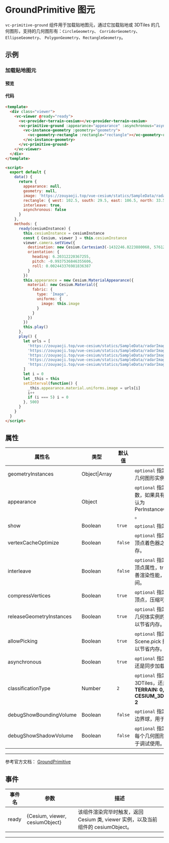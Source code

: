 # GroundPrimitive 图元

`vc-primitive-ground` 组件用于加载贴地图元，通过它加载贴地或 3DTiles 的几何图形，支持的几何图形有：`CircleGeometry`、 `CorridorGeometry`、 `EllipseGeometry`、 `PolygonGeometry`、`RectangleGeometry`。

## 示例

### 加载贴地图元

#### 预览

<doc-preview>
  <template>
    <div class="viewer">
      <vc-viewer @ready="ready">
        <vc-provider-terrain-cesium></vc-provider-terrain-cesium>
        <vc-primitive-ground :appearance="appearance" :asynchronous="asynchronous" :interleave="interleave">
          <vc-instance-geometry :geometry="geometry">
            <vc-geometry-rectangle :rectangle="rectangle"></vc-geometry-rectangle>
          </vc-instance-geometry>
        </vc-primitive-ground>
      </vc-viewer>
    </div>
  </template>

  <script>
    export default {
      data() {
        return {
          appearance: null,
          geometry: null,
          image: 'https://zouyaoji.top/vue-cesium/statics/SampleData/radarImage/1.png',
          rectangle: { west: 102.5, south: 29.5, east: 106.5, north: 33.5 },
          interleave: true,
          asynchronous: false
        }
      },
      methods: {
        ready(cesiumInstance) {
          this.cesiumInstance = cesiumInstance
          const { Cesium, viewer } = this.cesiumInstance
          viewer.camera.setView({
            destination: new Cesium.Cartesian3(-1432246.8223880068, 5761224.588247942, 3297281.1889481535),
            orientation: {
              heading: 6.20312220367255,
              pitch: -0.9937536846355606,
              roll: 0.002443376981836387
            }
          })
          this.appearance = new Cesium.MaterialAppearance({
            material: new Cesium.Material({
              fabric: {
                type: 'Image',
                uniforms: {
                  image: this.image
                }
              }
            })
          })
          this.play()
        },
        play() {
          let urls = [
            'https://zouyaoji.top/vue-cesium/statics/SampleData/radarImage/1.png',
            'https://zouyaoji.top/vue-cesium/statics/SampleData/radarImage/2.png',
            'https://zouyaoji.top/vue-cesium/statics/SampleData/radarImage/3.png',
            'https://zouyaoji.top/vue-cesium/statics/SampleData/radarImage/4.png',
            'https://zouyaoji.top/vue-cesium/statics/SampleData/radarImage/5.png'
          ]
          let i = 0
          let _this = this
          setInterval(function() {
            _this.appearance.material.uniforms.image = urls[i]
            i++
            if (i === 5) i = 0
          }, 500)
        }
      }
    }
  </script>
</doc-preview>

#### 代码

```html
<template>
  <div class="viewer">
    <vc-viewer @ready="ready">
      <vc-provider-terrain-cesium></vc-provider-terrain-cesium>
      <vc-primitive-ground :appearance="appearance" :asynchronous="asynchronous" :interleave="interleave">
        <vc-instance-geometry :geometry="geometry">
          <vc-geometry-rectangle :rectangle="rectangle"></vc-geometry-rectangle>
        </vc-instance-geometry>
      </vc-primitive-ground>
    </vc-viewer>
  </div>
</template>

<script>
  export default {
    data() {
      return {
        appearance: null,
        geometry: null,
        image: 'https://zouyaoji.top/vue-cesium/statics/SampleData/radarImage/1.png',
        rectangle: { west: 102.5, south: 29.5, east: 106.5, north: 33.5 },
        interleave: true,
        asynchronous: false
      }
    },
    methods: {
      ready(cesiumInstance) {
        this.cesiumInstance = cesiumInstance
        const { Cesium, viewer } = this.cesiumInstance
        viewer.camera.setView({
          destination: new Cesium.Cartesian3(-1432246.8223880068, 5761224.588247942, 3297281.1889481535),
          orientation: {
            heading: 6.20312220367255,
            pitch: -0.9937536846355606,
            roll: 0.002443376981836387
          }
        })
        this.appearance = new Cesium.MaterialAppearance({
          material: new Cesium.Material({
            fabric: {
              type: 'Image',
              uniforms: {
                image: this.image
              }
            }
          })
        })
        this.play()
      },
      play() {
        let urls = [
          'https://zouyaoji.top/vue-cesium/statics/SampleData/radarImage/1.png',
          'https://zouyaoji.top/vue-cesium/statics/SampleData/radarImage/2.png',
          'https://zouyaoji.top/vue-cesium/statics/SampleData/radarImage/3.png',
          'https://zouyaoji.top/vue-cesium/statics/SampleData/radarImage/4.png',
          'https://zouyaoji.top/vue-cesium/statics/SampleData/radarImage/5.png'
        ]
        let i = 0
        let _this = this
        setInterval(function() {
          _this.appearance.material.uniforms.image = urls[i]
          i++
          if (i === 5) i = 0
        }, 500)
      }
    }
  }
</script>
```

## 属性

| 属性名                   | 类型          | 默认值  | 描述                                                                                             |
| ------------------------ | ------------- | ------- | ------------------------------------------------------------------------------------------------ |
| geometryInstances        | Object\|Array |         | `optional` 指定图元用于渲染的几何图形实例。                                                      |
| appearance               | Object        |         | `optional` 指定图元的外观参数，如果具有 color 属性，默认为 PerInstanceColorAppearance 。         |
| show                     | Boolean       | `true`  | `optional` 指定图元是否显示。                                                                    |
| vertexCacheOptimize      | Boolean       | `false` | `optional` 指定是否优化几何体顶点着色器之前和之后的缓存。                                        |
| interleave               | Boolean       | `false` | `optional` 指定是否交错几何体顶点属性，true 时可以稍微改善渲染性能，但会增加加载时间。           |
| compressVertices         | Boolean       | `true`  | `optional` 指定是否压缩几何体顶点，压缩可以以节省内存。                                          |
| releaseGeometryInstances | Boolean       | `true`  | `optional` 指定是否保留图元对几何体实例的输入，不保留可以节省内存。                              |
| allowPicking             | Boolean       | `true`  | `optional` 指定图元是否可以被 Scene.pick 拾取，关闭拾取可以节省内存。                            |
| asynchronous             | Boolean       | `true`  | `optional` 指定图元时异步加载还是同步加载。                                                      |
| classificationType       | Number        | `2`     | `optional` 指定是贴地形还是贴 3DTiles，还是两者都贴。 **TERRAIN: 0, CESIUM_3D_TILE: 1, BOTH: 2** |
| debugShowBoundingVolume  | Boolean       | `false` | `optional` 指定是否显示图元的边界球，用于调试使用。                                              |
| debugShowShadowVolume    | Boolean       | `false` | `optional` 指定是否绘制图元中每个几何图形的阴影体积，用于调试使用。                              |

---

参考官方文档： [GroundPrimitive](https://cesium.com/docs/cesiumjs-ref-doc/GroundPrimitive.html)

## 事件

| 事件名 | 参数                           | 描述                                                                             |
| ------ | ------------------------------ | -------------------------------------------------------------------------------- |
| ready  | {Cesium, viewer, cesiumObject} | 该组件渲染完毕时触发，返回 Cesium 类, viewer 实例，以及当前组件的 cesiumObject。 |

---
